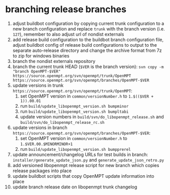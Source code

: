 branching release branches
==========================

 1. adjust buildbot configuration by copying current trunk configuration to a
    new branch configuration and replace `trunk` with the branch version (i.e.
    `127`), remember to also adjust url of nondist externals
 2. add release build configuration to the buildbot branch configuration file,
    adjust buildbot config of release build configurations to output to the
    separate auto-release directory and change the archive format from 7z to zip
    for windows binaries
 3. branch the nondist externals repository
 4. branch the current trunk HEAD (`$VER` is the branch version):
    `svn copy -m "branch OpenMPT-$VER" https://source.openmpt.org/svn/openmpt/trunk/OpenMPT https://source.openmpt.org/svn/openmpt/branches/OpenMPT-$VER`
 5. update versions in trunk
    `https://source.openmpt.org/svn/openmpt/trunk/OpenMPT`:
     1. set OpenMPT version in `common/versionNumber.h` to
        `1.$(($VER + 1)).00.01`
     2. run `build/update_libopenmpt_version.sh bumpminor`
     3. run `build/update_libopenmpt_version.sh bumpltabi`
     4. update version numbers in `build/svn/do_libopenmpt_release.sh` and
        `build/svn/do_libopenmpt_release_rc.sh`
 6. update versions in branch
    `https://source.openmpt.org/svn/openmpt/branches/OpenMPT-$VER`:
     1. set OpenMPT version in `common/versionNumber.h` to
        `1.$VER.00.$MINORMINOR+1`
     2. run `build/update_libopenmpt_version.sh bumpprerel`
 6. update announcement/changelog URLs for test builds in branch:
    `installer/generate_update_json.py` and `generate_update_json_retro.py`
 7. add versioned libopenmpt release script for new branch which copies release
    packages into place
 8. update buildbot scripts that copy OpenMPT update information into place
 9. update branch release date on libopenmpt trunk changelog
